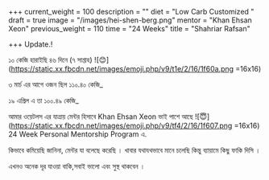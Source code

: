 +++
current_weight = 100
description = ""
diet = "Low Carb Customized "
draft = true
image = "/images/hei-shen-berg.png"
mentor = "Khan Ehsan Xeon"
previous_weight = 110
time = "24 Weeks"
title = "Shahriar Rafsan"

+++
Update.!

১০ কেজি হারাইছি ৪৬ দিনে (৭ সাপ্তাহ) ![😊](https://static.xx.fbcdn.net/images/emoji.php/v9/t1e/2/16/1f60a.png =16x16)

৩ মার্চ এর আগে ওজন ছিল ১১০.৪০ কেজি_

১৯ এপ্রিল এ তা ১০০.৪৯ কেজি_

আমার ওয়েটলস এর যাত্রায় মেন্টর হিসাবে Khan Ehsan Xeon ভাই পাশে আছে ![😇](https://static.xx.fbcdn.net/images/emoji.php/v9/tf4/2/16/1f607.png =16x16) 24 Week Personal Mentorship Program এ.

কিভাবে কমিয়েছি জানিনা, মেন্টর যা বলেছে করেছি । খাবার যথাযথভাবে মানে চলেছি কিন্তু ব্যায়ামে কিছু ফাকি দিসি ।

এখনও অনেক দূর যাওয়া বাকি,সবাই ভালো এবং সুস্থ থাকবেন ।